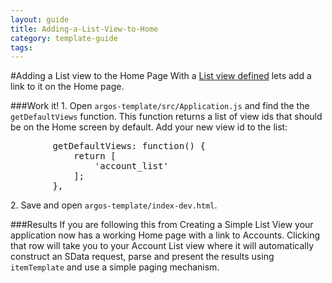 ---
layout: guide
title: Adding-a-List-View-to-Home
category: template-guide
tags: 
---
#Adding a List view to the Home Page
With a [List view defined](Create-a-Simple-List-View.html) lets add a link to it on the Home page.

###Work it!
1\. Open `argos-template/src/Application.js` and find the the `getDefaultViews` function. This function returns a list of view ids that should be on the Home screen by default. Add your new view id to the list:

<pre class="brush: js">
        getDefaultViews: function() {
            return [
                'account_list'
            ];
        },
</pre>

2\. Save and open `argos-template/index-dev.html`.

###Results
If you are following this from Creating a Simple List View your application now has a working Home page with a link to Accounts. Clicking that row will take you to your Account List view where it will automatically construct an SData request, parse and present the results using `itemTemplate` and use a simple paging mechanism.

